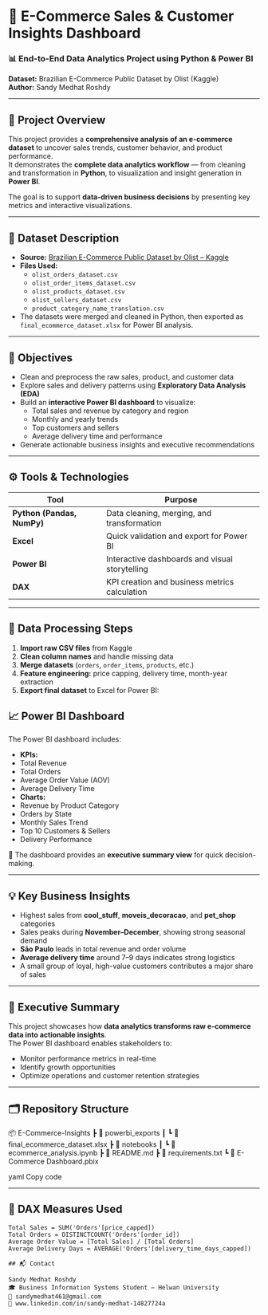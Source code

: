 # 🛒 E-Commerce Sales & Customer Insights Dashboard

### 📊 End-to-End Data Analytics Project using Python & Power BI  
**Dataset:** Brazilian E-Commerce Public Dataset by Olist (Kaggle)  
**Author:** Sandy Medhat Roshdy  

---

## 🚀 Project Overview
This project provides a **comprehensive analysis of an e-commerce dataset** to uncover sales trends, customer behavior, and product performance.  
It demonstrates the **complete data analytics workflow** — from cleaning and transformation in **Python**, to visualization and insight generation in **Power BI**.

The goal is to support **data-driven business decisions** by presenting key metrics and interactive visualizations.

---

## 🧩 Dataset Description
- **Source:** [Brazilian E-Commerce Public Dataset by Olist – Kaggle](https://www.kaggle.com/datasets/olistbr/brazilian-ecommerce)
- **Files Used:**
  - `olist_orders_dataset.csv`
  - `olist_order_items_dataset.csv`
  - `olist_products_dataset.csv`
  - `olist_sellers_dataset.csv`
  - `product_category_name_translation.csv`
- The datasets were merged and cleaned in Python, then exported as `final_ecommerce_dataset.xlsx` for Power BI analysis.

---

## 🧠 Objectives
- Clean and preprocess the raw sales, product, and customer data  
- Explore sales and delivery patterns using **Exploratory Data Analysis (EDA)**  
- Build an **interactive Power BI dashboard** to visualize:
  - Total sales and revenue by category and region  
  - Monthly and yearly trends  
  - Top customers and sellers  
  - Average delivery time and performance  
- Generate actionable business insights and executive recommendations  

---

## ⚙️ Tools & Technologies
| Tool | Purpose |
|------|----------|
| **Python (Pandas, NumPy)** | Data cleaning, merging, and transformation |
| **Excel** | Quick validation and export for Power BI |
| **Power BI** | Interactive dashboards and visual storytelling |
| **DAX** | KPI creation and business metrics calculation |

---

## 🧾 Data Processing Steps
1. **Import raw CSV files** from Kaggle  
2. **Clean column names** and handle missing data  
3. **Merge datasets** (`orders`, `order_items`, `products`, etc.)  
4. **Feature engineering:** price capping, delivery time, month-year extraction  
5. **Export final dataset** to Excel for Power BI:  

## 📈 Power BI Dashboard
The Power BI dashboard includes:
- **KPIs:**
- Total Revenue  
- Total Orders  
- Average Order Value (AOV)  
- Average Delivery Time  
- **Charts:**
- Revenue by Product Category  
- Orders by State  
- Monthly Sales Trend  
- Top 10 Customers & Sellers  
- Delivery Performance  

📍 The dashboard provides an **executive summary view** for quick decision-making.

---

## 💡 Key Business Insights
- Highest sales from **cool_stuff**, **moveis_decoracao**, and **pet_shop** categories  
- Sales peaks during **November–December**, showing strong seasonal demand  
- **São Paulo** leads in total revenue and order volume  
- **Average delivery time** around 7–9 days indicates strong logistics  
- A small group of loyal, high-value customers contributes a major share of sales  

---

## 🧭 Executive Summary
This project showcases how **data analytics transforms raw e-commerce data into actionable insights**.  
The Power BI dashboard enables stakeholders to:
- Monitor performance metrics in real-time  
- Identify growth opportunities  
- Optimize operations and customer retention strategies  

---

## 🗂️ Repository Structure
📦 E-Commerce-Insights
┣ 📂 powerbi_exports
┃ ┗ 📄 final_ecommerce_dataset.xlsx
┣ 📂 notebooks
┃ ┗ 📄 ecommerce_analysis.ipynb
┣ 📄 README.md
┣ 📄 requirements.txt
┗ 📄 E-Commerce Dashboard.pbix

yaml
Copy code

---

## 🧮 DAX Measures Used
```DAX
Total Sales = SUM('Orders'[price_capped])
Total Orders = DISTINCTCOUNT('Orders'[order_id])
Average Order Value = [Total Sales] / [Total Orders]
Average Delivery Days = AVERAGE('Orders'[delivery_time_days_capped])

## 📬 Contact

Sandy Medhat Roshdy
🎓 Business Information Systems Student – Helwan University
📧 sandymedhat461@gmail.com
🔗 www.linkedin.com/in/sandy-medhat-14827724a
